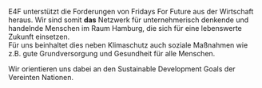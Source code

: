 E4F unterstützt die Forderungen von Fridays For Future aus der Wirtschaft heraus.
Wir sind somit **das** Netzwerk für unternehmerisch denkende und handelnde Menschen im Raum Hamburg, die sich für eine lebenswerte Zukunft einsetzen.  
Für uns beinhaltet dies neben Klimaschutz auch soziale Maßnahmen wie z.B. gute Grundversorgung und Gesundheit für alle Menschen.

Wir orientieren uns dabei an den Sustainable Development Goals der Vereinten Nationen.
